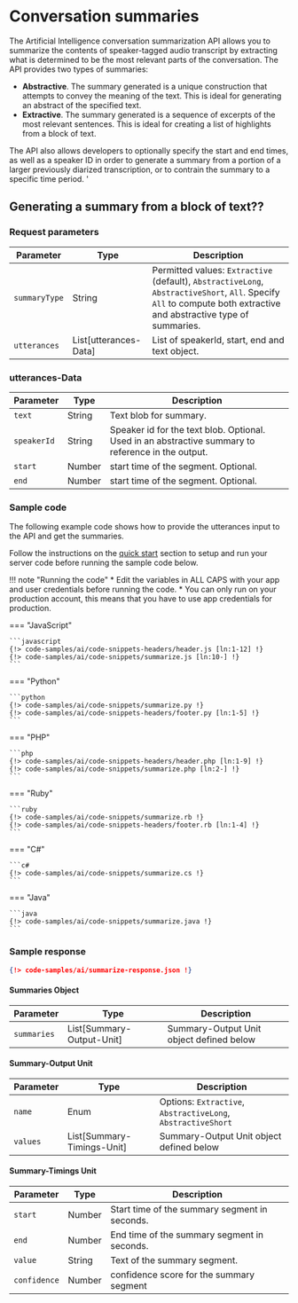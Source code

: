 # Conversation summaries

The Artificial Intelligence conversation summarization API allows you to summarize the contents of speaker-tagged audio transcript by extracting what is determined to be the most relevant parts of the conversation. The API provides two types of summaries:

- **Abstractive**. The summary generated is a unique construction that attempts to convey the meaning of the text. This is ideal for generating an abstract of the specified text.
- **Extractive**. The summary generated is a sequence of excerpts of the most relevant sentences. This is ideal for creating a list of highlights from a block of text.

The API also allows developers to optionally specify the start and end times, as well as a speaker ID in order to generate a summary from a portion of a larger previously diarized transcription, or to contrain the summary to a specific time period. '

## Generating a summary from a block of text??

### Request parameters

| Parameter     | Type                  | Description                     |
| ------------- | --------------------- | ------------------------------- |
| `summaryType` | String                | Permitted values: `Extractive` (default), `AbstractiveLong`, `AbstractiveShort`, `All`. Specify `All` to compute both extractive and abstractive type of summaries. |
| `utterances`  | List[utterances-Data] | List of speakerId, start, end and text object. |

### utterances-Data

| Parameter   | Type   | Description                                                                                        |
| ---------   | ------ | -----------------------------                                                                      |
| `text`      | String | Text blob for summary.                                                                             |
| `speakerId` | String | Speaker id for the text blob. Optional. Used in an abstractive summary to reference in the output. |
| `start`     | Number | start time of the segment. Optional.                                                               |
| `end`       | Number | start time of the segment. Optional.                                                               |

### Sample code

The following example code shows how to provide the utterances input to the API and get the summaries.

Follow the instructions on the [quick start](../quick-start#) section to setup and run your server code before running the sample code below.

!!! note "Running the code"
    * Edit the variables in ALL CAPS with your app and user credentials before running the code.
    * You can only run on your production account, this means that you have to use app credentials for production.

=== "JavaScript"

    ```javascript
    {!> code-samples/ai/code-snippets-headers/header.js [ln:1-12] !}
    {!> code-samples/ai/code-snippets/summarize.js [ln:10-] !}
    ```

=== "Python"

    ```python
    {!> code-samples/ai/code-snippets/summarize.py !}
    {!> code-samples/ai/code-snippets-headers/footer.py [ln:1-5] !}
    ```

=== "PHP"

    ```php
    {!> code-samples/ai/code-snippets-headers/header.php [ln:1-9] !}
    {!> code-samples/ai/code-snippets/summarize.php [ln:2-] !}
    ```

=== "Ruby"

    ```ruby
    {!> code-samples/ai/code-snippets/summarize.rb !}
    {!> code-samples/ai/code-snippets-headers/footer.rb [ln:1-4] !}
    ```    

=== "C#"

    ```c#
    {!> code-samples/ai/code-snippets/summarize.cs !}
    ```

=== "Java"

    ```java
    {!> code-samples/ai/code-snippets/summarize.java !}
    ```

### Sample response

```json
{!> code-samples/ai/summarize-response.json !}
```

#### Summaries Object

| Parameter   | Type                      | Description                                                    |
| ----------  | ------                    | -------------------------------------------------------------- |
| `summaries` | List[Summary-Output-Unit] | Summary-Output Unit object defined below                       |

#### Summary-Output Unit

| Parameter  | Type                       | Description                                                  |
| ---------- | ------                     | ---------------------------------------------                |
| `name`     | Enum                       | Options: `Extractive`, `AbstractiveLong`, `AbstractiveShort` |
| `values`   | List[Summary-Timings-Unit] | Summary-Output Unit object defined below                     |

#### Summary-Timings Unit

| Parameter    | Type   | Description                                   |
| ----------   | ------ | --------------------------------------------- |
| `start`      | Number | Start time of the summary segment in seconds. |
| `end`        | Number | End time of the summary segment in seconds.   |
| `value`      | String | Text of the summary segment.                  |
| `confidence` | Number | confidence score for the summary segment      |
